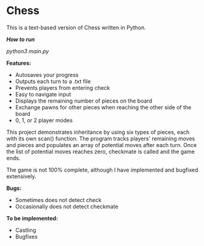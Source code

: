 # Chess
This is a text-based version of Chess written in Python.

***How to run***

*python3 main.py*

**Features:**
- Autosaves your progress
- Outputs each turn to a .txt file
- Prevents players from entering check
- Easy to navigate input
- Displays the remaining number of pieces on the board
- Exchange pawns for other pieces when reaching the other side of the board
- 0, 1, or 2 player modes

This project demonstrates inheritance by using six types of pieces, each with its own scan() function.
The program tracks players' remaining moves and pieces and populates an array of potential moves after
each turn. Once the list of potential moves reaches zero, checkmate is called and the game ends.

The game is not 100% complete, although I have implemented and bugfixed extensively.

**Bugs:**
- Sometimes does not detect check
- Occasionally does not detect checkmate

**To be implemented:**
- Castling
- Bugfixes
